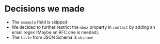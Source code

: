 # Decisions we made

- The `example` field is skipped
- We decided to further restrict the `mbox` property in `contact` by adding an email regex (Maybe an RFC one is needed).
- The `title` from JSON Schema is `sh:name`